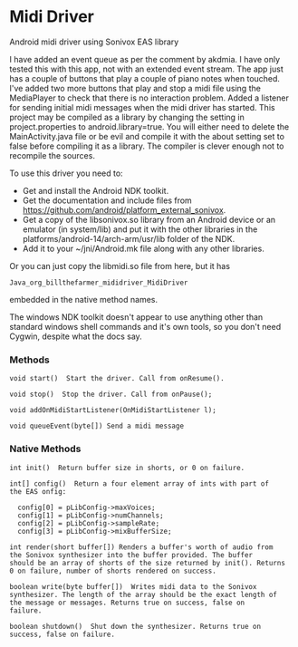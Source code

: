 Midi Driver
===========

Android midi driver using Sonivox EAS library

I have added an event queue as per the comment by akdmia. I have only
tested this with this app, not with an extended event stream.  The app
just has a couple of buttons that play a couple of piano notes when
touched. I've added two more buttons that play and stop a midi file
using the MediaPlayer to check that there is no interaction
problem. Added a listener for sending initial midi messages when the
midi driver has started. This project may be compiled as a library by
changing the setting in project.properties to android.library=true.
You will either need to delete the MainActivity.java file or be evil
and compile it with the about setting set to false before compiling it
as a library. The compiler is clever enough not to recompile the sources.

To use this driver you need to:

  * Get and install the Android NDK toolkit.
  * Get the documentation and include files from
    https://github.com/android/platform_external_sonivox.
  * Get a copy of the libsonivox.so library from an Android device or
    an emulator (in system/lib) and put it with the other libraries in
    the platforms/android-14/arch-arm/usr/lib folder of the NDK.
  * Add it to your ~/jni/Android.mk file along with any other libraries.

Or you can just copy the libmidi.so file from here, but it has

    Java_org_billthefarmer_mididriver_MidiDriver

embedded in the native method names.

The windows NDK toolkit doesn't appear to use anything other than
standard windows shell commands and it's own tools, so you don't need
Cygwin, despite what the docs say.

### Methods

	void start()  Start the driver. Call from onResume().

	void stop()  Stop the driver. Call from onPause();

	void addOnMidiStartListener(OnMidiStartListener l);

	void queueEvent(byte[]) Send a midi message

### Native Methods

	int init()  Return buffer size in shorts, or 0 on failure.
	
	int[] config()  Return a four element array of ints with part of
	the EAS onfig:

      config[0] = pLibConfig->maxVoices;
      config[1] = pLibConfig->numChannels;
      config[2] = pLibConfig->sampleRate;
      config[3] = pLibConfig->mixBufferSize;

	int render(short buffer[]) Renders a buffer's worth of audio from
	the Sonivox synthesizer into the buffer provided. The buffer
	should be an array of shorts of the size returned by init(). Returns
	0 on failure, number of shorts rendered on success.

	boolean write(byte buffer[])  Writes midi data to the Sonivox
	synthesizer. The length of the array should be the exact length of
	the message or messages. Returns true on success, false on
	failure.

	boolean shutdown()  Shut down the synthesizer. Returns true on
	success, false on failure.
